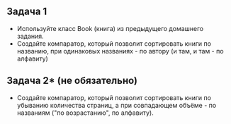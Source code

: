 <h2>Задача 1</h2>

- Используйте класс Book (книга) из предыдущего домашнего задания.
- Создайте компаратор, который позволит сортировать книги по названию, при одинаковых названиях - по
  автору (и там, и там - по алфавиту)

<h2>Задача 2* (не обязательно)</h2>

- Создайте компаратор, который позволит сортировать книги по убыванию количества страниц, а при
  совпадающем объёме - по названиям ("по возрастанию", по алфавиту).